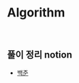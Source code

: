 # Algorithm

<br>
<h2> 풀이 정리 notion</h2>

- [백준](https://abstracted-woodpecker-907.notion.site/4f23acd7a97948fe8e06f3968df85e51?v=f0ff1211134b4c1591cc5063032c50af&pvs=4)
